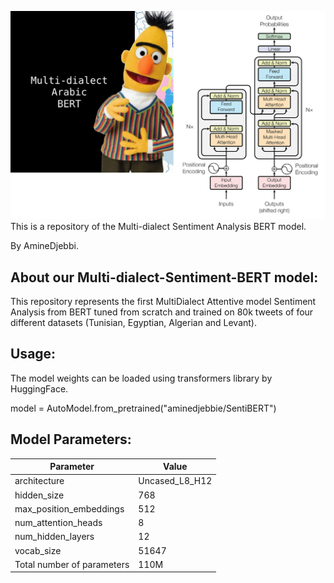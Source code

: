 ![alt text](https://github.com/DescoveryAmine/Senti-BERT/blob/main/multidialct_arabic_bert-SA.png?raw=true)
This is a repository of the Multi-dialect Sentiment Analysis BERT model.

By AmineDjebbi.

## About our Multi-dialect-Sentiment-BERT model:

This repository represents the first MultiDialect Attentive model Sentiment Analysis from BERT tuned from scratch and trained on 80k tweets of four different datasets (Tunisian, Egyptian, Algerian and Levant).

## Usage:

The model weights can be loaded using transformers library by HuggingFace.

model = AutoModel.from_pretrained("aminedjebbie/SentiBERT")


## Model Parameters:

| Parameter  | Value |
| ------------- | ------------- |
| architecture |	Uncased_L8_H12|
| hidden_size |	768 |
| max_position_embeddings  |	512 |
| num_attention_heads |	8 |
| num_hidden_layers |	12 |
| vocab_size |	51647 |
| Total number of parameters |	110M |


